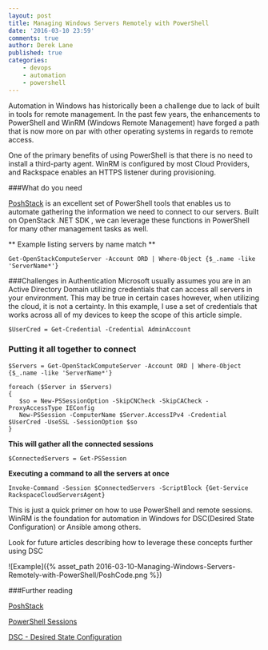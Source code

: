 ```yaml
---
layout: post
title: Managing Windows Servers Remotely with PowerShell
date: '2016-03-10 23:59'
comments: true
author: Derek Lane
published: true
categories:
    - devops
    - automation
    - powershell
---
```


Automation in Windows has historically been a challenge due to lack of built in tools for remote management.  In the past few years, the enhancements to PowerShell and WinRM (Windows Remote Management) have forged a path that is now more on par with other operating systems in regards to remote access.

<!-- more -->

One of the primary benefits of using PowerShell is that there is no need to install a third-party agent. WinRM is configured by most Cloud Providers, and Rackspace enables an HTTPS listener during provisioning.

###What do you need

[PoshStack](https://developer.rackspace.com/blog/Introducing-PoshStack-the-PowerShell-client-for-OpenStack/) is an excellent set of PowerShell tools that enables us to automate gathering the information we need to connect to our servers.
Built on OpenStack .NET SDK , we can leverage these functions in PowerShell for many other management tasks as well.

** Example listing servers by name match **
	
	Get-OpenStackComputeServer -Account ORD | Where-Object {$_.name -like 'ServerName*'}

###Challenges in Authentication
Microsoft usually assumes you are in an Active Directory Domain utilizing credentials that can access all servers in your environment.  This may be true in certain cases however, when utilizing the cloud, it is not a certainty. In this example, I use a set of credentials that works across all of my devices to keep the scope of this article simple.
	
	
	$UserCred = Get-Credential -Credential AdminAccount
	
	
	
### Putting it all together to connect

	$Servers = Get-OpenStackComputeServer -Account ORD | Where-Object {$_.name -like 'ServerName*'}
 
    foreach ($Server in $Servers)
	{
	   $so = New-PSSessionOption -SkipCNCheck -SkipCACheck -ProxyAccessType IEConfig
	   New-PSSession -ComputerName $Server.AccessIPv4 -Credential $UserCred -UseSSL -SessionOption $so
	}

**This will gather all the connected sessions**

    $ConnectedServers = Get-PSSession
 
**Executing a command to all the servers at once**

	Invoke-Command -Session $ConnectedServers -ScriptBlock {Get-Service RackspaceCloudServersAgent}


This is just a quick primer on how to use PowerShell and remote sessions. WinRM is the foundation for automation in Windows for DSC(Desired State Configuration) or Ansible among others.

 Look for future articles describing how to leverage these concepts further using DSC

![Example]({% asset_path 2016-03-10-Managing-Windows-Servers-Remotely-with-PowerShell/PoshCode.png %})
 
###Further reading

[PoshStack](https://github.com/rackerlabs/PoshStack)

[PowerShell Sessions](https://technet.microsoft.com/en-us/library/hh849717.aspx)

[DSC - Desired State Configuration](https://blogs.technet.microsoft.com/privatecloud/2013/08/30/introducing-powershell-desired-state-configuration-dsc/)
